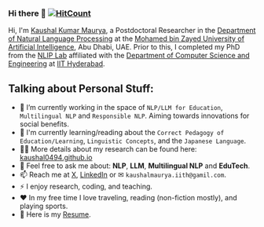 ### Hi there 👋  [![HitCount](https://hits.dwyl.com/kaushal0494/READMEmd.svg?style=flat-square)](http://hits.dwyl.com/kaushal0494/READMEmd)

Hi, I'm [Kaushal Kumar Maurya](https://kaushal0494.github.io/), a Postdoctoral Researcher in the [Department of Natural Language Processing](https://mbzuai.ac.ae/research/department/natural-language-processing-department/) at the [Mohamed bin Zayed University of Artificial Intelligence](https://mbzuai.ac.ae/), Abu Dhabi, UAE. Prior to this, I completed my PhD from the [NLIP Lab](https://cse.iith.ac.in/nlip) affiliated with the [Department of Computer Science and Engineering](https://cse.iith.ac.in/) at [IIT Hyderabad](https://iith.ac.in/).

## Talking about Personal Stuff:

- 🔭 I’m currently working in the space of `NLP/LLM for Education`, `Multilingual NLP` and `Responsible NLP`. Aiming towards innovations for social benefits.
- 🌱 I'm currently learning/reading about the `Correct Pedagogy of Education/Learning`, `Linguistic Concepts`, and the `Japanese Language`.
- 👨‍💻 More details about my research can be found here: [kaushal0494.github.io](https://kaushal0494.github.io/)
- 💬 Feel free to ask me about: **NLP**, **LLM**, **Multilingual NLP** and **EduTech**.
- 📫 Reach me at [X](https://twitter.com/KaushalMaurya94), [LinkedIn](https://www.linkedin.com/in/kaushal-kumar-maurya-73016773/) or ✉ 
 `kaushalmaurya.iith@gamil.com`.
- ⚡ I enjoy research, coding, and teaching.
- ❤️ In my free time I love traveling, reading (non-fiction mostly), and playing sports.
- 📝 Here is my [Resume](https://kaushal0494.github.io/assets/pdf/Kaushal_Resume.pdf).

